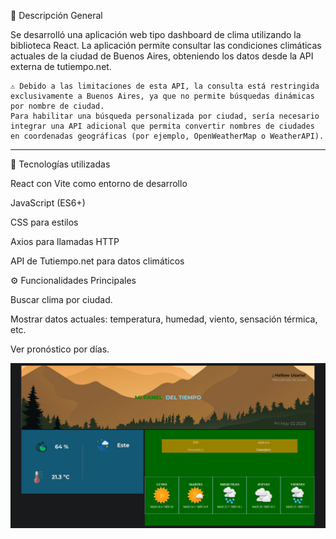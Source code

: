 📌 Descripción General

Se desarrolló una aplicación web tipo dashboard de clima utilizando la biblioteca React. La aplicación permite consultar las condiciones climáticas actuales de la ciudad de Buenos Aires, obteniendo los datos desde la API externa de tutiempo.net.

    ⚠️ Debido a las limitaciones de esta API, la consulta está restringida exclusivamente a Buenos Aires, ya que no permite búsquedas dinámicas por nombre de ciudad.
    Para habilitar una búsqueda personalizada por ciudad, sería necesario integrar una API adicional que permita convertir nombres de ciudades en coordenadas geográficas (por ejemplo, OpenWeatherMap o WeatherAPI).



<hr>
🧠 Tecnologías utilizadas

React con Vite como entorno de desarrollo

JavaScript (ES6+)

CSS para estilos

Axios para llamadas HTTP

API de Tutiempo.net para datos climáticos

⚙️ Funcionalidades Principales

Buscar clima por ciudad.

Mostrar datos actuales: temperatura, humedad, viento, sensación térmica, etc.

Ver pronóstico por días.

![Vista del dashboard de clima](./public/capturaDelProyecto.png)


